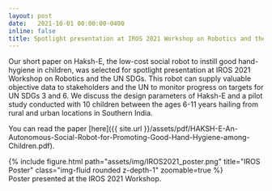 ```yaml
---
layout: post
date:   2021-10-01 00:00:00-0400
inline: false
title: Spotlight presentation at IROS 2021 Workshop on Robotics and the UN SDGs.
---
```


Our short paper on Haksh-E, the low-cost social robot to instill good
hand-hygiene in children, was selected for spotlight presentation at IROS 2021
Workshop on Robotics and the UN SDGs. This robot can supply valuable objective data to stakeholders and the UN to monitor
progress on targets for UN SDGs 3 and 6. We discuss the design parameters of Haksh-E and a pilot study conducted with 10 children between the ages 6-11 years hailing from
rural and urban locations in Southern India.

You can read the paper [here]({{ site.url }}/assets/pdf/HAKSH-E-An-Autonomous-Social-Robot-for-Promoting-Good-Hand-Hygiene-among-Children.pdf).

<div class="row">
    <div class="col-sm mt-3 mt-md-0">
        {% include figure.html path="assets/img/IROS2021_poster.png" title="IROS Poster" class="img-fluid rounded z-depth-1" zoomable=true %}
    </div>
</div>
<div class="caption">
    Poster presented at the IROS 2021 Workshop.
</div>


